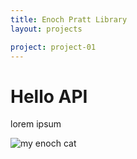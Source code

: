 ```yaml
---
title: Enoch Pratt Library
layout: projects

project: project-01  
---
```


# Hello API

lorem ipsum

![my enoch cat](http://placekitten.com/300/300)